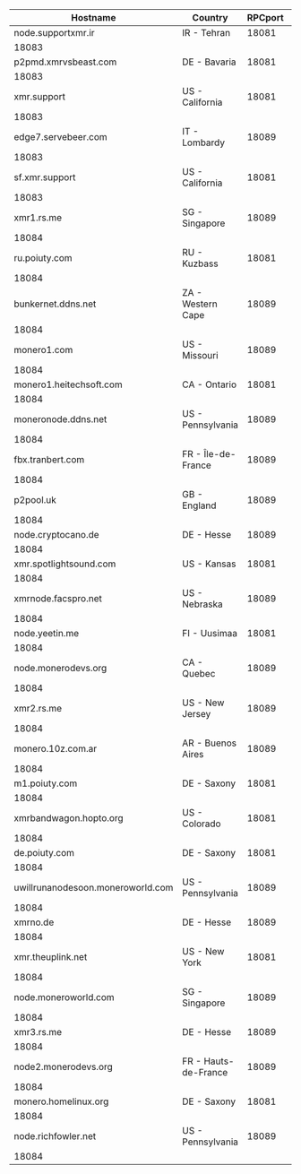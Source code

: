 Hostname | Country | RPCport | P2Pport
--- | --- | --- | ---
node.supportxmr.ir | IR - Tehran | 18081
 | 18083
p2pmd.xmrvsbeast.com | DE - Bavaria | 18081
 | 18083
xmr.support | US - California | 18081
 | 18083
edge7.servebeer.com | IT - Lombardy | 18089
 | 18083
sf.xmr.support | US - California | 18081
 | 18083
xmr1.rs.me | SG - Singapore | 18089
 | 18084
ru.poiuty.com | RU - Kuzbass | 18081
 | 18084
bunkernet.ddns.net | ZA - Western Cape | 18089
 | 18084
monero1.com | US - Missouri | 18089
 | 18084
monero1.heitechsoft.com | CA - Ontario | 18081
 | 18084
moneronode.ddns.net | US - Pennsylvania | 18089
 | 18084
fbx.tranbert.com | FR - Île-de-France | 18089
 | 18084
p2pool.uk | GB - England | 18089
 | 18084
node.cryptocano.de | DE - Hesse | 18089
 | 18084
xmr.spotlightsound.com | US - Kansas | 18081
 | 18084
xmrnode.facspro.net | US - Nebraska | 18089
 | 18084
node.yeetin.me | FI - Uusimaa | 18081
 | 18084
node.monerodevs.org | CA - Quebec | 18089
 | 18084
xmr2.rs.me | US - New Jersey | 18089
 | 18084
monero.10z.com.ar | AR - Buenos Aires | 18089
 | 18084
m1.poiuty.com | DE - Saxony | 18081
 | 18084
xmrbandwagon.hopto.org | US - Colorado | 18081
 | 18084
de.poiuty.com | DE - Saxony | 18081
 | 18084
uwillrunanodesoon.moneroworld.com | US - Pennsylvania | 18089
 | 18084
xmrno.de | DE - Hesse | 18089
 | 18084
xmr.theuplink.net | US - New York | 18081
 | 18084
node.moneroworld.com | SG - Singapore | 18089
 | 18084
xmr3.rs.me | DE - Hesse | 18089
 | 18084
node2.monerodevs.org | FR - Hauts-de-France | 18089
 | 18084
monero.homelinux.org | DE - Saxony | 18081
 | 18084
node.richfowler.net | US - Pennsylvania | 18089
 | 18084
